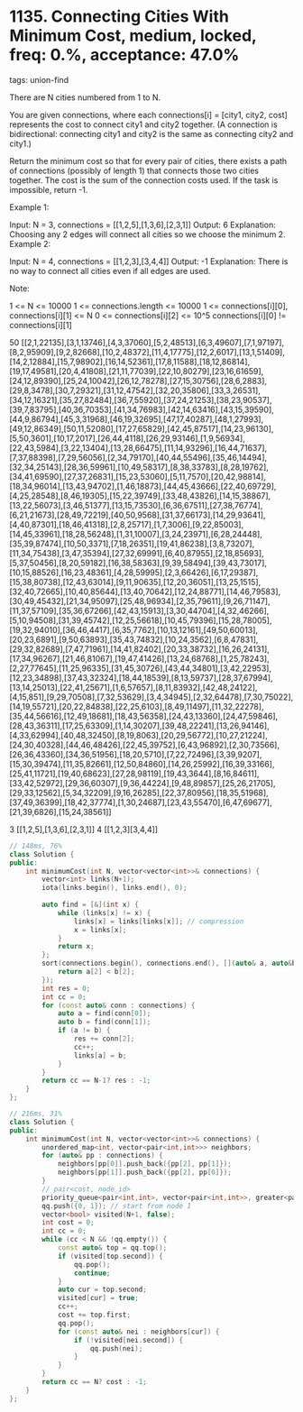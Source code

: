# 1135. Connecting Cities With Minimum Cost, medium, locked, freq: 0.%, acceptance: 47.0%
tags: union-find

There are N cities numbered from 1 to N.

You are given connections, where each connections[i] = [city1, city2, cost] represents the cost to connect city1 and city2 together.  (A connection is bidirectional: connecting city1 and city2 is the same as connecting city2 and city1.)

Return the minimum cost so that for every pair of cities, there exists a path of connections (possibly of length 1) that connects those two cities together.  The cost is the sum of the connection costs used. If the task is impossible, return -1.

 

Example 1:



Input: N = 3, connections = [[1,2,5],[1,3,6],[2,3,1]]
Output: 6
Explanation: 
Choosing any 2 edges will connect all cities so we choose the minimum 2.
Example 2:



Input: N = 4, connections = [[1,2,3],[3,4,4]]
Output: -1
Explanation: 
There is no way to connect all cities even if all edges are used.
 

Note:

1 <= N <= 10000
1 <= connections.length <= 10000
1 <= connections[i][0], connections[i][1] <= N
0 <= connections[i][2] <= 10^5
connections[i][0] != connections[i][1]

50
[[2,1,22135],[3,1,13746],[4,3,37060],[5,2,48513],[6,3,49607],[7,1,97197],[8,2,95909],[9,2,82668],[10,2,48372],[11,4,17775],[12,2,6017],[13,1,51409],[14,2,12884],[15,7,98902],[16,14,52361],[17,8,11588],[18,12,86814],[19,17,49581],[20,4,41808],[21,11,77039],[22,10,80279],[23,16,61659],[24,12,89390],[25,24,10042],[26,12,78278],[27,15,30756],[28,6,2883],[29,8,3478],[30,7,29321],[31,12,47542],[32,20,35806],[33,3,26531],[34,12,16321],[35,27,82484],[36,7,55920],[37,24,21253],[38,23,90537],[39,7,83795],[40,36,70353],[41,34,76983],[42,14,63416],[43,15,39590],[44,9,86794],[45,3,31968],[46,19,32695],[47,17,40287],[48,1,27993],[49,12,86349],[50,11,52080],[17,27,65829],[42,45,87517],[14,23,96130],[5,50,3601],[10,17,2017],[26,44,4118],[26,29,93146],[1,9,56934],[22,43,5984],[3,22,13404],[13,28,66475],[11,14,93296],[16,44,71637],[7,37,88398],[7,29,56056],[2,34,79170],[40,44,55496],[35,46,14494],[32,34,25143],[28,36,59961],[10,49,58317],[8,38,33783],[8,28,19762],[34,41,69590],[27,37,26831],[15,23,53060],[5,11,7570],[20,42,98814],[18,34,96014],[13,43,94702],[1,46,18873],[44,45,43666],[22,40,69729],[4,25,28548],[8,46,19305],[15,22,39749],[33,48,43826],[14,15,38867],[13,22,56073],[3,46,51377],[13,15,73530],[6,36,67511],[27,38,76774],[6,21,21673],[28,49,72219],[40,50,9568],[31,37,66173],[14,29,93641],[4,40,87301],[18,46,41318],[2,8,25717],[1,7,3006],[9,22,85003],[14,45,33961],[18,28,56248],[1,31,10007],[3,24,23971],[6,28,24448],[35,39,87474],[10,50,3371],[7,18,26351],[19,41,86238],[3,8,73207],[11,34,75438],[3,47,35394],[27,32,69991],[6,40,87955],[2,18,85693],[5,37,50456],[8,20,59182],[16,38,58363],[9,39,58494],[39,43,73017],[10,15,88526],[16,23,48361],[4,28,59995],[2,3,66426],[6,17,29387],[15,38,80738],[12,43,63014],[9,11,90635],[12,20,36051],[13,25,1515],[32,40,72665],[10,40,85644],[13,40,70642],[12,24,88771],[14,46,79583],[30,49,45432],[21,34,95097],[25,48,96934],[2,35,79611],[9,26,71147],[11,37,57109],[35,36,67266],[42,43,15913],[3,30,44704],[4,32,46266],[5,10,94508],[31,39,45742],[12,25,56618],[10,45,79396],[15,28,78005],[19,32,94010],[36,46,4417],[6,35,7762],[10,13,12161],[49,50,60013],[20,23,6891],[9,50,63893],[35,43,74832],[10,24,3562],[6,8,47831],[29,32,82689],[7,47,71961],[14,41,82402],[20,33,38732],[16,26,24131],[17,34,96267],[21,46,81067],[19,47,41426],[13,24,68768],[1,25,78243],[2,27,77645],[11,25,96335],[31,45,30726],[43,44,34801],[3,42,22953],[12,23,34898],[37,43,32324],[18,44,18539],[8,13,59737],[28,37,67994],[13,14,25013],[22,41,25671],[1,6,57657],[8,11,83932],[42,48,24122],[4,15,851],[9,29,70508],[7,32,53629],[3,4,34945],[2,32,64478],[7,30,75022],[14,19,55721],[20,22,84838],[22,25,6103],[8,49,11497],[11,32,22278],[35,44,56616],[12,49,18681],[18,43,56358],[24,43,13360],[24,47,59846],[28,43,36311],[17,25,63309],[1,14,30207],[39,48,22241],[13,26,94146],[4,33,62994],[40,48,32450],[8,19,8063],[20,29,56772],[10,27,21224],[24,30,40328],[44,46,48426],[22,45,39752],[6,43,96892],[2,30,73566],[26,36,43360],[34,36,51956],[18,20,5710],[7,22,72496],[3,39,9207],[15,30,39474],[11,35,82661],[12,50,84860],[14,26,25992],[16,39,33166],[25,41,11721],[19,40,68623],[27,28,98119],[19,43,3644],[8,16,84611],[33,42,52972],[29,36,60307],[9,36,44224],[9,48,89857],[25,26,21705],[29,33,12562],[5,34,32209],[9,16,26285],[22,37,80956],[18,35,51968],[37,49,36399],[18,42,37774],[1,30,24687],[23,43,55470],[6,47,69677],[21,39,6826],[15,24,38561]]

3
[[1,2,5],[1,3,6],[2,3,1]]
4
[[1,2,3][3,4,4]]

```c++
// 148ms, 76%
class Solution {
public:
    int minimumCost(int N, vector<vector<int>>& connections) {
        vector<int> links(N+1);
        iota(links.begin(), links.end(), 0);
        
        auto find = [&](int x) {
            while (links[x] != x) {
                links[x] = links[links[x]]; // compression
                x = links[x];
            }
            return x;
        };
        sort(connections.begin(), connections.end(), [](auto& a, auto&b) {
            return a[2] < b[2];
        });
        int res = 0;
        int cc = 0;
        for (const auto& conn : connections) {
            auto a = find(conn[0]);
            auto b = find(conn[1]);
            if (a != b) {
                res += conn[2];
                cc++;
                links[a] = b;
            }
        }
        return cc == N-1? res : -1;
    }
};

// 216ms, 31%
class Solution {
public:
    int minimumCost(int N, vector<vector<int>>& connections) {
        unordered_map<int, vector<pair<int,int>>> neighbors;
        for (auto& pp : connections) {
            neighbors[pp[0]].push_back({pp[2], pp[1]});
            neighbors[pp[1]].push_back({pp[2], pp[0]});
        }
        // pair<cost, node_id>
        priority_queue<pair<int,int>, vector<pair<int,int>>, greater<pair<int,int>>> qq;
        qq.push({0, 1}); // start from node 1
        vector<bool> visited(N+1, false);
        int cost = 0;
        int cc = 0;
        while (cc < N && !qq.empty()) {
            const auto& top = qq.top();
            if (visited[top.second]) {
                qq.pop();
                continue;
            }
            auto cur = top.second;
            visited[cur] = true;
            cc++;
            cost += top.first;
            qq.pop();
            for (const auto& nei : neighbors[cur]) {
                if (!visited[nei.second]) {
                    qq.push(nei);
                }
            }
        }
        return cc == N? cost : -1;
    }
};
```
